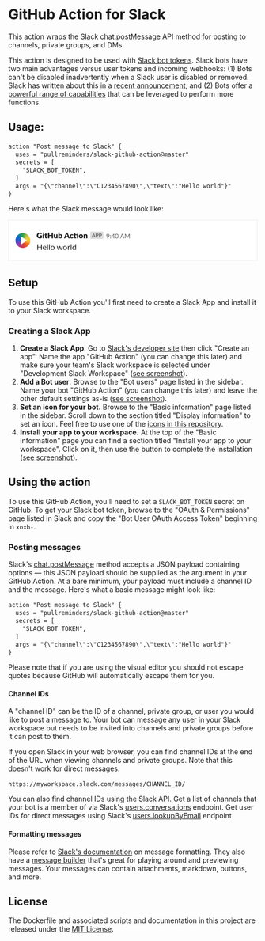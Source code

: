 # GitHub Action for Slack

This action wraps the Slack [chat.postMessage](https://api.slack.com/methods/chat.postMessage) API method for posting to channels, private groups, and DMs.

This action is designed to be used with [Slack bot tokens](https://api.slack.com/docs/token-types). Slack bots have two main advantages versus user tokens and incoming webhooks: (1) Bots can't be disabled inadvertently when a Slack user is disabled or removed. Slack has written about this in a [recent announcement](https://medium.com/slack-developer-blog/the-latest-with-app-tokens-fe878d44130c), and (2) Bots offer a [powerful range of capabilities](https://api.slack.com/bot-users) that can be leveraged to perform more functions.

## Usage:

```workflow
action "Post message to Slack" {
  uses = "pullreminders/slack-github-action@master"
  secrets = [
    "SLACK_BOT_TOKEN",
  ]
  args = "{\"channel\":\"C1234567890\",\"text\":"Hello world"}"
}
```

Here's what the Slack message would look like:

<img src="docs/images/slack-message-example.png" width="540">

## Setup

To use this GitHub Action you'll first need to create a Slack App and install it to your Slack workspace.

### Creating a Slack App

1. **Create a Slack App**. Go to [Slack's developer site](https://api.slack.com/apps) then click "Create an app". Name the app "GitHub Action" (you can change this later) and make sure your team's Slack workspace is selected under "Development Slack Workspace" ([see screenshot](docs/images/slack-app.png)).
2. **Add a Bot user**. Browse to the "Bot users" page listed in the sidebar. Name your bot "GitHub Action" (you can change this later) and leave the other default settings as-is ([see screenshot](docs/images/bot-user.png)).
3. **Set an icon for your bot.** Browse to the "Basic information" page listed in the sidebar. Scroll down to the section titled "Display information" to set an icon. Feel free to use one of the [icons in this repository](docs/app-icons).
4. **Install your app to your workspace.** At the top of the "Basic information" page you can find a section titled "Install your app to your workspace". Click on it, then use the button to complete the installation ([see screenshot](docs/images/install-slack-all.png)).

## Using the action

To use this GitHub Action, you'll need to set a `SLACK_BOT_TOKEN` secret on GitHub. To get your Slack bot token, browse to the "OAuth & Permissions" page listed in Slack and copy the "Bot User OAuth Access Token" beginning in `xoxb-`.

### Posting messages

Slack's [chat.postMessage](https://api.slack.com/methods/chat.postMessage) method accepts a JSON payload containing options — this JSON payload should be supplied as the argument in your GitHub Action. At a bare minimum, your payload must include a channel ID and the message. Here's what a basic message might look like:

```workflow
action "Post message to Slack" {
  uses = "pullreminders/slack-github-action@master"
  secrets = [
    "SLACK_BOT_TOKEN",
  ]
  args = "{\"channel\":\"C1234567890\",\"text\":"Hello world"}"
}
```

Please note that if you are using the visual editor you should not escape quotes because GitHub will automatically escape them for you.

#### Channel IDs

A "channel ID" can be the ID of a channel, private group, or user you would like to post a message to. Your bot can message any user in your Slack workspace but needs to be invited into channels and private groups before it can post to them.

If you open Slack in your web browser, you can find channel IDs at the end of the URL when viewing channels and private groups. Note that this doesn't work for direct messages.

```
https://myworkspace.slack.com/messages/CHANNEL_ID/
```

You can also find channel IDs using the Slack API. Get a list of channels that your bot is a member of via Slack's [users.conversations](https://api.slack.com/methods/users.conversations) endpoint. Get user IDs for direct messages using Slack's [users.lookupByEmail](https://api.slack.com/methods/users.lookupByEmail) endpoint

#### Formatting messages

Please refer to [Slack's documentation](https://api.slack.com/docs/messages) on message formatting. They also have a [message builder](https://api.slack.com/docs/messages/builder) that's great for playing around and previewing messages. Your messages can contain attachments, markdown, buttons, and more.

## License

The Dockerfile and associated scripts and documentation in this project are released under the [MIT License](LICENSE).